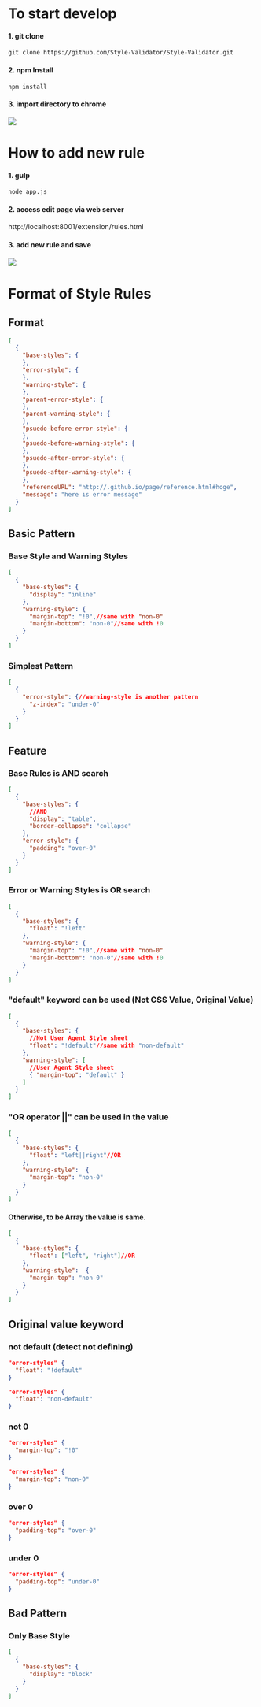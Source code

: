 # To start develop

#### 1. git clone

```
git clone https://github.com/Style-Validator/Style-Validator.git
```

#### 2. npm Install

```
npm install
```

#### 3. import directory to chrome

![](../img/extension-import.png)


# How to add new rule

#### 1. gulp

```
node app.js
```

#### 2. access edit page via web server

http://localhost:8001/extension/rules.html


#### 3. add new rule and save

![](../img/edit-page.png)


# Format of Style Rules

## Format

```json
[
  {
    "base-styles": {
    },
    "error-style": {
    },
    "warning-style": {
    },
    "parent-error-style": {
    },
    "parent-warning-style": {
    },
    "psuedo-before-error-style": {
    },
    "psuedo-before-warning-style": {
    },
    "psuedo-after-error-style": {
    },
    "psuedo-after-warning-style": {
    },
	"referenceURL": "http://.github.io/page/reference.html#hoge",
	"message": "here is error message"
  }
]
```

## Basic Pattern

### Base Style and Warning Styles

```json
[
  {
    "base-styles": {
      "display": "inline"
    },
    "warning-style": {
      "margin-top": "!0",//same with "non-0"
      "margin-bottom": "non-0"//same with !0
    }
  }
]
```

### Simplest Pattern

```json
[
  {
    "error-style": {//warning-style is another pattern
      "z-index": "under-0"
    }
  }
]
```


## Feature

### Base Rules is AND search

```json
[
  {
    "base-styles": {
      //AND
      "display": "table",
      "border-collapse": "collapse"
    },
    "error-style": {
      "padding": "over-0"
    }
  }
]
```
### Error or Warning Styles is OR search

```json
[
  {
    "base-styles": {
      "float": "!left"
    },
    "warning-style": {
      "margin-top": "!0",//same with "non-0"
      "margin-bottom": "non-0"//same with !0
    }
  }
]
```

### "default" keyword can be used (Not CSS Value, Original Value)

```json
[
  {
    "base-styles": {
      //Not User Agent Style sheet
      "float": "!default"//same with "non-default"
    },
    "warning-style": [
      //User Agent Style sheet
      { "margin-top": "default" }
    ]
  }
]
```

### "OR operator ||" can be used in the value

```json
[
  {
    "base-styles": {
      "float": "left||right"//OR
    },
    "warning-style":  {
      "margin-top": "non-0"
    }
  }
]
```


#### Otherwise, to be Array the value is same.

```json
[
  {
    "base-styles": {
      "float": ["left", "right"]//OR
    },
    "warning-style":  {
      "margin-top": "non-0"
    }
  }
]
```

## Original value keyword

### not default (detect not defining)

```json
"error-styles" {
  "float": "!default"
}

"error-styles" {
  "float": "non-default"
}
```

### not 0

```json
"error-styles" {
  "margin-top": "!0"
}

"error-styles" {
  "margin-top": "non-0"
}
```
### over 0

```json
"error-styles" {
  "padding-top": "over-0"
}
```
### under 0

```json
"error-styles" {
  "padding-top": "under-0"
}
```

## Bad Pattern

### Only Base Style

```json
[
  {
    "base-styles": {
      "display": "block"
    }
  }
]
```

